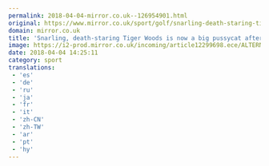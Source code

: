 ```yaml
---
permalink: 2018-04-04-mirror.co.uk--126954901.html
original: https://www.mirror.co.uk/sport/golf/snarling-death-staring-tiger-woods-12299613
domain: mirror.co.uk
title: 'Snarling, death-staring Tiger Woods is now a big pussycat after comeback'
image: https://i2-prod.mirror.co.uk/incoming/article12299698.ece/ALTERNATES/s1200/BESTPIX-The-Masters-Preview-Day-2.jpg
date: 2018-04-04 14:25:11
category: sport
translations: 
 - 'es'
 - 'de'
 - 'ru'
 - 'ja'
 - 'fr'
 - 'it'
 - 'zh-CN'
 - 'zh-TW'
 - 'ar'
 - 'pt'
 - 'hy'
---
```


